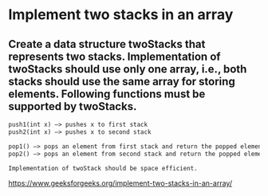 # Implement two stacks in an array

## Create a data structure twoStacks that represents two stacks. Implementation of twoStacks should use only one array, i.e., both stacks should use the same array for storing elements. Following functions must be supported by twoStacks.

```txt
push1(int x) –> pushes x to first stack
push2(int x) –> pushes x to second stack

pop1() –> pops an element from first stack and return the popped element
pop2() –> pops an element from second stack and return the popped element

Implementation of twoStack should be space efficient.
```

https://www.geeksforgeeks.org/implement-two-stacks-in-an-array/
